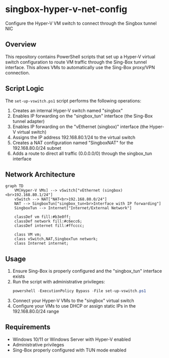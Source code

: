 # singbox-hyper-v-net-config
Configure the Hyper-V VM switch to connect through the Singbox tunnel NIC

## Overview
This repository contains PowerShell scripts that set up a Hyper-V virtual switch configuration to route VM traffic through the Sing-Box tunnel interface. This allows VMs to automatically use the Sing-Box proxy/VPN connection.

## Script Logic
The `set-up-vswitch.ps1` script performs the following operations:

1. Creates an internal Hyper-V switch named "singbox"
2. Enables IP forwarding on the "singbox_tun" interface (the Sing-Box tunnel adapter)
3. Enables IP forwarding on the "vEthernet (singbox)" interface (the Hyper-V virtual switch)
4. Assigns the IP address 192.168.80.1/24 to the virtual switch
5. Creates a NAT configuration named "SingboxNAT" for the 192.168.80.0/24 subnet
6. Adds a route to direct all traffic (0.0.0.0/0) through the singbox_tun interface

## Network Architecture

```mermaid
graph TD
    VM[Hyper-V VMs] --> vSwitch["vEthernet (singbox)<br>192.168.80.1/24"]
    vSwitch --> NAT["NAT<br>192.168.80.0/24"]
    NAT --> SingboxTun["singbox_tun<br>Interface with IP forwarding"]
    SingboxTun --> Internet["Internet/External Network"]
    
    classDef vm fill:#b3e0ff;
    classDef network fill:#c6ecc6;
    classDef internet fill:#ffcccc;
    
    class VM vm;
    class vSwitch,NAT,SingboxTun network;
    class Internet internet;
```

## Usage
1. Ensure Sing-Box is properly configured and the "singbox_tun" interface exists
2. Run the script with administrative privileges:
   ```powershell
   powershell -ExecutionPolicy Bypass -File set-up-vswitch.ps1
   ```
3. Connect your Hyper-V VMs to the "singbox" virtual switch
4. Configure your VMs to use DHCP or assign static IPs in the 192.168.80.0/24 range

## Requirements
- Windows 10/11 or Windows Server with Hyper-V enabled
- Administrative privileges
- Sing-Box properly configured with TUN mode enabled
